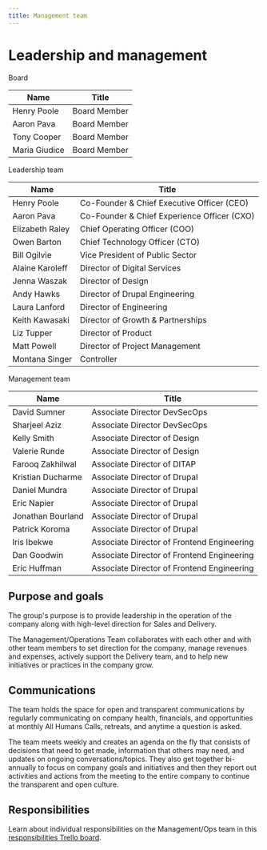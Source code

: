 ```yaml
---
title: Management team
---
```


# Leadership and management

Board

| Name          | Title        |
| ------------- | ------------ |
| Henry Poole   | Board Member |
| Aaron Pava    | Board Member |
| Tony Cooper   | Board Member |
| Maria Giudice | Board Member |

Leadership team

| Name            | Title                                       |
| --------------- | ------------------------------------------- |
| Henry Poole     | Co-Founder & Chief Executive Officer (CEO)  |
| Aaron Pava      | Co-Founder & Chief Experience Officer (CXO) |
| Elizabeth Raley | Chief Operating Officer (COO)               |
| Owen Barton     | Chief Technology Officer (CTO)              |
| Bill Ogilvie    | Vice President of Public Sector             |
| Alaine Karoleff | Director of Digital Services                |
| Jenna Waszak    | Director of Design                          |
| Andy Hawks      | Director of Drupal Engineering              |
| Laura Lanford   | Director of Engineering                     |
| Keith Kawasaki  | Director of Growth & Partnerships           |
| Liz Tupper      | Director of Product                         |
| Matt Powell     | Director of Project Management              |
| Montana Singer  | Controller                                  |

Management team

| Name              | Title                                      |
| ----------------- | ------------------------------------------ |
| David Sumner      | Associate Director DevSecOps               |
| Sharjeel Aziz     | Associate Director DevSecOps               |
| Kelly Smith       | Associate Director of Design               |
| Valerie Runde     | Associate Director of Design               |
| Farooq Zakhilwal  | Associate Director of DITAP                |
| Kristian Ducharme | Associate Director of Drupal               |
| Daniel Mundra     | Associate Director of Drupal               |
| Eric Napier       | Associate Director of Drupal               |
| Jonathan Bourland | Associate Director of Drupal               |
| Patrick Koroma    | Associate Director of Drupal               |
| Iris Ibekwe       | Associate Director of Frontend Engineering |
| Dan Goodwin       | Associate Director of Frontend Engineering |
| Eric Huffman      | Associate Director of Frontend Engineering |

## Purpose and goals

The group's purpose is to provide leadership in the operation of the company along with high-level direction for Sales and Delivery.

The Management/Operations Team collaborates with each other and with other team members to set direction for the company, manage revenues and expenses, actively support the Delivery team, and to help new initiatives or practices in the company grow.

## Communications

The team holds the space for open and transparent communications by regularly communicating on company health, financials, and opportunities at monthly All Humans Calls, retreats, and anytime a question is asked.

The team meets weekly and creates an agenda on the fly that consists of decisions that need to get made, information that others may need, and updates on ongoing conversations/topics. They also get together bi-annually to focus on company goals and initiatives and then they report out activities and actions from the meeting to the entire company to continue the transparent and open culture.

## Responsibilities

Learn about individual responsibilities on the Management/Ops team in this [responsibilities Trello board](https://trello.com/b/qYDkL0tM/ops-team-responsibilities).
